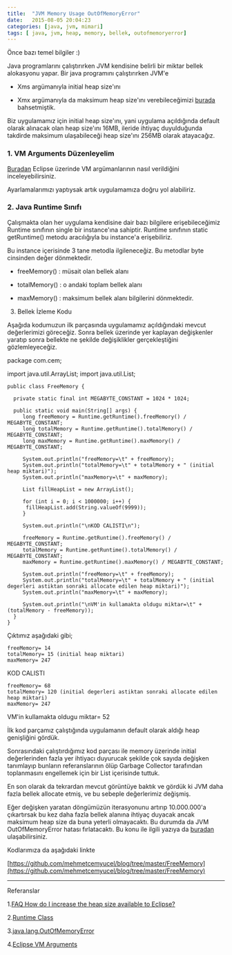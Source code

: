 ```yaml
---
title:  "JVM Memory Usage OutOfMemoryError"
date:   2015-08-05 20:04:23
categories: [java, jvm, mimari]
tags: [ java, jvm, heap, memory, bellek, outofmemoryerror]
---
```



Önce bazı temel bilgiler :)  
  
Java programlarını çalıştırırken JVM kendisine belirli bir miktar bellek alokasyonu yapar. Bir java programını çalıştırırken JVM'e  

-  Xms argümanıyla initial heap size'ını

-  Xmx argümanıyla da maksimum heap size'ını verebileceğimizi  [burada](http://www.mehmetcemyucel.com/2010/11/javalangoutofmemoryerror.html) bahsetmiştik.

Biz uygulamamız için initial heap size'ını, yani uygulama açıldığında default olarak alınacak olan heap size'ını 16MB, ileride ihtiyaç duyulduğunda takdirde maksimum ulaşabileceği heap size'ını 256MB olarak atayacağız.

  

### 1. VM Arguments Düzenleyelim

[Buradan](http://www.mehmetcemyucel.com/2015/08/eclipse-vm-arguments.html)  Eclipse üzerinde VM argümanlarının nasıl verildiğini inceleyebilirsiniz.

Ayarlamalarımızı yaptıysak artık uygulamamıza doğru yol alabiliriz.  

### 2. Java Runtime Sınıfı

Çalışmakta olan her uygulama kendisine dair bazı bilgilere erişebileceğimiz  Runtime sınıfının single bir instance'ına sahiptir.  Runtime sınıfının static  getRuntime()  metodu aracılığıyla bu instance'a erişebiliriz.

Bu instance içerisinde 3 tane metodla ilgileneceğiz. Bu metodlar  byte cinsinden değer dönmektedir.

-  freeMemory()  : müsait olan bellek alanı

-  totalMemory()  : o andaki toplam bellek alanı

-  maxMemory() : maksimum bellek alanı bilgilerini dönmektedir.

3. Bellek İzleme Kodu

Aşağıda kodumuzun ilk parçasında uygulamamız açıldığındaki mevcut değerlerimizi göreceğiz. Sonra bellek üzerinde yer kaplayan değişkenler yaratıp sonra bellekte ne şekilde değişiklikler gerçekleştiğini gözlemleyeceğiz.

 package com.cem;
 
 import java.util.ArrayList;
 import java.util.List;
 
	public class FreeMemory {
	 
	  private static final int MEGABYTE_CONSTANT = 1024 * 1024;
	 
	  public static void main(String[] args) {
		 long freeMemory = Runtime.getRuntime().freeMemory() / MEGABYTE_CONSTANT;
		 long totalMemory = Runtime.getRuntime().totalMemory() / MEGABYTE_CONSTANT;
		 long maxMemory = Runtime.getRuntime().maxMemory() / MEGABYTE_CONSTANT;
		 
		 System.out.println("freeMemory=\t" + freeMemory);
		 System.out.println("totalMemory=\t" + totalMemory + " (initial heap miktari)");
		 System.out.println("maxMemory=\t" + maxMemory);
		 
		 List fillHeapList = new ArrayList();
		 
		 for (int i = 0; i < 1000000; i++) {
		  fillHeapList.add(String.valueOf(9999));
		 }
	 
		 System.out.println("\nKOD CALISTI\n");
	 
		 freeMemory = Runtime.getRuntime().freeMemory() / MEGABYTE_CONSTANT;
		 totalMemory = Runtime.getRuntime().totalMemory() / MEGABYTE_CONSTANT;
		 maxMemory = Runtime.getRuntime().maxMemory() / MEGABYTE_CONSTANT;
		 
		 System.out.println("freeMemory=\t" + freeMemory);
		 System.out.println("totalMemory=\t" + totalMemory + " (initial degerleri astiktan sonraki allocate edilen heap miktari)");
		 System.out.println("maxMemory=\t" + maxMemory);
	 
		 System.out.println("\nVM'in kullamakta oldugu miktar=\t" + (totalMemory - freeMemory));
	  }
	}

  
  
Çıktımız aşağıdaki gibi;  
  

	freeMemory= 14
	totalMemory= 15 (initial heap miktari)
	maxMemory= 247

KOD CALISTI

	freeMemory= 68
	totalMemory= 120 (initial degerleri astiktan sonraki allocate edilen heap miktari)
	maxMemory= 247

VM'in kullamakta oldugu miktar= 52

  

İlk kod parçamız çalıştığında uygulamanın default olarak aldığı heap genişliğini gördük.  
  
Sonrasındaki çalıştırdığımız kod parçası ile memory üzerinde initial değerlerinden fazla yer ihtiyacı duyurucak şekilde çok sayıda değişken tanımlayıp bunların referanslarının ölüp  Garbage Collector  tarafından toplanmasını engellemek için bir List içerisinde tuttuk.  
  
En son olarak da tekrardan mevcut görüntüye baktık ve gördük ki JVM daha fazla bellek allocate etmiş, ve bu sebeple değerlerimiz değişmiş.  
  
Eğer değişken yaratan döngümüzün iterasyonunu artırıp 10.000.000'a çıkartırsak bu kez daha fazla bellek alanına ihtiyaç duyacak ancak maksimum heap size da buna yeterli olmayacaktı. Bu durumda da JVM  OutOfMemoryError hatası fırlatacaktı. Bu konu ile ilgili yazıya da  [buradan](http://www.mehmetcemyucel.com/2010/11/javalangoutofmemoryerror.html) ulaşabilirsiniz.

  

Kodlarımıza da aşağıdaki linkte  
  
[https://github.com/mehmetcemyucel/blog/tree/master/FreeMemory](https://github.com/mehmetcemyucel/blog/tree/master/FreeMemory)

---

Referanslar

1.[FAQ How do I increase the heap size available to Eclipse?](https://wiki.eclipse.org/FAQ_How_do_I_increase_the_heap_size_available_to_Eclipse)

2.[Runtime Class](https://docs.oracle.com/javase/6/docs/api/java/lang/Runtime.html)  

3.[java.lang.OutOfMemoryError](http://www.mehmetcemyucel.com/2010/11/javalangoutofmemoryerror.html)  

4.[Eclipse VM Arguments](http://www.mehmetcemyucel.com/2015/08/eclipse-vm-arguments.html)
